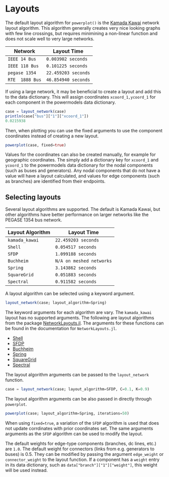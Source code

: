 # Layouts
The default layout algorithm for `powerplot()` is the [Kamada Kawai](https://doi.org/10.1016/0020-0190(89)90102-6) network layout algorithm.  This algorithm generally creates very nice looking graphs with few line crossings, but requires minimining a non-linear function and does not scale well to very large networks.

| Network     | Layout Time |
| ----------- | ----------- |
| `IEEE 14 Bus`     | `0.003902 seconds` |
| `IEEE 118 Bus`    | `0.101225 seconds` |
| `pegase 1354`     | `22.459203 seconds` |
| `RTE  1888 Bus`   | `46.854940 seconds` |

If using a large network, it may be beneficial to create a layout and add this to the data dictionary.  This will assign coordinates `xcoord_1,ycoord_1` for each component in the powermodels data dictionary.

```julia
case = layout_network(case)
println(case["bus"]["1"]["xcoord_1"])
0.0215938
```

Then, when plotting you can use the fixed arguments to use the component coordinates instead of creating a new layout.
```julia
powerplot(case, fixed=true)
```

Values for the coordinates can also be created manually, for example for geographic coordinates. The simply add a dictionary key for `xcoord_1` and `ycoord_1` to the powermodels data dictionary for the nodal components (such as buses and generators).  Any nodal components that do not have a value will have a layout calculated, and values for edge components (such as branches) are identified from their endpoints.


## Selecting layouts
Several layout algorithms are supported. The default is Kamada Kawai, but other algorithms have better performance on larger networks like the PEGASE 1354 bus network.

| Layout Algorithm  | Layout Time |
| ----------- | ----------- |
| `kamada_kawai`    | `22.459203 seconds` |
| `Shell`          | `0.054517 seconds` |
| `SFDP`          | `1.099188 seconds` |
| `Buchheim`          | `N/A on meshed networks` |
| `Spring`          | `3.143862 seconds` |
| `SquareGrid`          | `0.051883 seconds` |
| `Spectral`          | `0.911582 seconds` |


A layout algorithm can be selected using a keyword argument.

```julia
layout_network(case; layout_algorithm=Spring)
```

The keyword arguments for each algorithm are vary.  The `kamada_kawai` layout has no supported arguments. The following are layout algorithms from the package [NetworkLayouts.jl](https://juliagraphs.org/NetworkLayout.jl/stable/).  The arguments for these functions can be found in the documentation for `NetworkLayouts.jl`.

- [Shell](https://juliagraphs.org/NetworkLayout.jl/stable/#Shell/Circular-Layout)
- [SFDP](https://juliagraphs.org/NetworkLayout.jl/stable/#Scalable-Force-Directed-Placement)
- [Buchheim](https://juliagraphs.org/NetworkLayout.jl/stable/#Buchheim-Tree-Drawing)
- [Spring](https://juliagraphs.org/NetworkLayout.jl/stable/#Spring/Repulsion-Model)
- [SquareGrid](https://juliagraphs.org/NetworkLayout.jl/stable/#SquareGrid-Layout)
- [Spectral](https://juliagraphs.org/NetworkLayout.jl/stable/#Spectral-Layout)


The layout algorithm arguments can be passed to the `layout_network` function.
```julia
case = layout_network(case; layout_algorithm=SFDP, C=0.1, K=0.9)
```

The layout algorithm arguments can be also passed in directly through `powerplot`.
```julia
powerplot(case; layout_algorithm=Spring, iterations=50)
```

When using `fixed=true`, a variation of the `SFDP` algorithm is used that does not update corrdinates with prior coordinates set.  The same arguments arguments as the `SFDP` algorithm can be used to modify the layout.


The default weights for edge-type components (branches, dc lines, etc.) are `1.0`.  The default weight for connectors (links from  e.g. generators to buses) is 0.5.  They can be modified by passing the argument `edge_weight` or `connector_weight` to the layout function.  If a component has a `weight` entry in its data dictionary, such as `data["branch"]["1"]["weight"]`, this weight will be used instead.